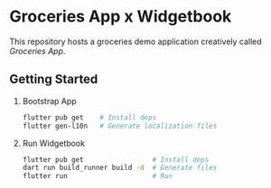 # Groceries App x Widgetbook

This repository hosts a groceries demo application creatively called _Groceries App_.

## Getting Started

1. Bootstrap App

   ```bash
   flutter pub get    # Install deps
   flutter gen-l10n   # Generate localization files
   ```

1. Run Widgetbook

   ```bash
   flutter pub get                 # Install deps
   dart run build_runner build -d  # Generate files
   flutter run                     # Run
   ```
